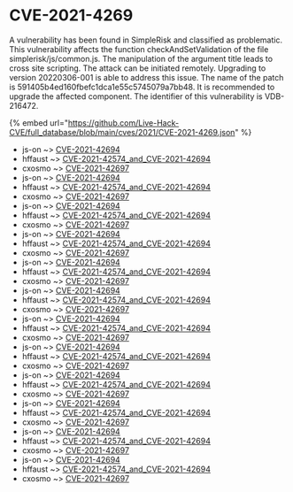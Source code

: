 # CVE-2021-4269

A vulnerability has been found in SimpleRisk and classified as problematic. This vulnerability affects the function checkAndSetValidation of the file simplerisk/js/common.js. The manipulation of the argument title leads to cross site scripting. The attack can be initiated remotely. Upgrading to version 20220306-001 is able to address this issue. The name of the patch is 591405b4ed160fbefc1dca1e55c5745079a7bb48. It is recommended to upgrade the affected component. The identifier of this vulnerability is VDB-216472.

{% embed url="https://github.com/Live-Hack-CVE/full_database/blob/main/cves/2021/CVE-2021-4269.json" %}


* js-on ~> [CVE-2021-42694](https://www.alice-snow.ru/2021/database/cve-2021-4269/cve-2021-42694-js-on)
* hffaust ~> [CVE-2021-42574_and_CVE-2021-42694](https://www.alice-snow.ru/2021/database/cve-2021-4269/cve-2021-42574_and_cve-2021-42694-hffaust)
* cxosmo ~> [CVE-2021-42697](https://www.alice-snow.ru/2021/database/cve-2021-4269/cve-2021-42697-cxosmo)
* js-on ~> [CVE-2021-42694](https://www.alice-snow.ru/2021/database/cve-2021-4269/cve-2021-42694-js-on)
* hffaust ~> [CVE-2021-42574_and_CVE-2021-42694](https://www.alice-snow.ru/2021/database/cve-2021-4269/cve-2021-42574_and_cve-2021-42694-hffaust)
* cxosmo ~> [CVE-2021-42697](https://www.alice-snow.ru/2021/database/cve-2021-4269/cve-2021-42697-cxosmo)
* js-on ~> [CVE-2021-42694](https://www.alice-snow.ru/2021/database/cve-2021-4269/cve-2021-42694-js-on)
* hffaust ~> [CVE-2021-42574_and_CVE-2021-42694](https://www.alice-snow.ru/2021/database/cve-2021-4269/cve-2021-42574_and_cve-2021-42694-hffaust)
* cxosmo ~> [CVE-2021-42697](https://www.alice-snow.ru/2021/database/cve-2021-4269/cve-2021-42697-cxosmo)
* js-on ~> [CVE-2021-42694](https://www.alice-snow.ru/2021/database/cve-2021-4269/cve-2021-42694-js-on)
* hffaust ~> [CVE-2021-42574_and_CVE-2021-42694](https://www.alice-snow.ru/2021/database/cve-2021-4269/cve-2021-42574_and_cve-2021-42694-hffaust)
* cxosmo ~> [CVE-2021-42697](https://www.alice-snow.ru/2021/database/cve-2021-4269/cve-2021-42697-cxosmo)
* js-on ~> [CVE-2021-42694](https://www.alice-snow.ru/2021/database/cve-2021-4269/cve-2021-42694-js-on)
* hffaust ~> [CVE-2021-42574_and_CVE-2021-42694](https://www.alice-snow.ru/2021/database/cve-2021-4269/cve-2021-42574_and_cve-2021-42694-hffaust)
* cxosmo ~> [CVE-2021-42697](https://www.alice-snow.ru/2021/database/cve-2021-4269/cve-2021-42697-cxosmo)
* js-on ~> [CVE-2021-42694](https://www.alice-snow.ru/2021/database/cve-2021-4269/cve-2021-42694-js-on)
* hffaust ~> [CVE-2021-42574_and_CVE-2021-42694](https://www.alice-snow.ru/2021/database/cve-2021-4269/cve-2021-42574_and_cve-2021-42694-hffaust)
* cxosmo ~> [CVE-2021-42697](https://www.alice-snow.ru/2021/database/cve-2021-4269/cve-2021-42697-cxosmo)
* js-on ~> [CVE-2021-42694](https://www.alice-snow.ru/2021/database/cve-2021-4269/cve-2021-42694-js-on)
* hffaust ~> [CVE-2021-42574_and_CVE-2021-42694](https://www.alice-snow.ru/2021/database/cve-2021-4269/cve-2021-42574_and_cve-2021-42694-hffaust)
* cxosmo ~> [CVE-2021-42697](https://www.alice-snow.ru/2021/database/cve-2021-4269/cve-2021-42697-cxosmo)
* js-on ~> [CVE-2021-42694](https://www.alice-snow.ru/2021/database/cve-2021-4269/cve-2021-42694-js-on)
* hffaust ~> [CVE-2021-42574_and_CVE-2021-42694](https://www.alice-snow.ru/2021/database/cve-2021-4269/cve-2021-42574_and_cve-2021-42694-hffaust)
* cxosmo ~> [CVE-2021-42697](https://www.alice-snow.ru/2021/database/cve-2021-4269/cve-2021-42697-cxosmo)
* js-on ~> [CVE-2021-42694](https://www.alice-snow.ru/2021/database/cve-2021-4269/cve-2021-42694-js-on)
* hffaust ~> [CVE-2021-42574_and_CVE-2021-42694](https://www.alice-snow.ru/2021/database/cve-2021-4269/cve-2021-42574_and_cve-2021-42694-hffaust)
* cxosmo ~> [CVE-2021-42697](https://www.alice-snow.ru/2021/database/cve-2021-4269/cve-2021-42697-cxosmo)
* js-on ~> [CVE-2021-42694](https://www.alice-snow.ru/2021/database/cve-2021-4269/cve-2021-42694-js-on)
* hffaust ~> [CVE-2021-42574_and_CVE-2021-42694](https://www.alice-snow.ru/2021/database/cve-2021-4269/cve-2021-42574_and_cve-2021-42694-hffaust)
* cxosmo ~> [CVE-2021-42697](https://www.alice-snow.ru/2021/database/cve-2021-4269/cve-2021-42697-cxosmo)
* js-on ~> [CVE-2021-42694](https://www.alice-snow.ru/2021/database/cve-2021-4269/cve-2021-42694-js-on)
* hffaust ~> [CVE-2021-42574_and_CVE-2021-42694](https://www.alice-snow.ru/2021/database/cve-2021-4269/cve-2021-42574_and_cve-2021-42694-hffaust)
* cxosmo ~> [CVE-2021-42697](https://www.alice-snow.ru/2021/database/cve-2021-4269/cve-2021-42697-cxosmo)
* js-on ~> [CVE-2021-42694](https://www.alice-snow.ru/2021/database/cve-2021-4269/cve-2021-42694-js-on)
* hffaust ~> [CVE-2021-42574_and_CVE-2021-42694](https://www.alice-snow.ru/2021/database/cve-2021-4269/cve-2021-42574_and_cve-2021-42694-hffaust)
* cxosmo ~> [CVE-2021-42697](https://www.alice-snow.ru/2021/database/cve-2021-4269/cve-2021-42697-cxosmo)